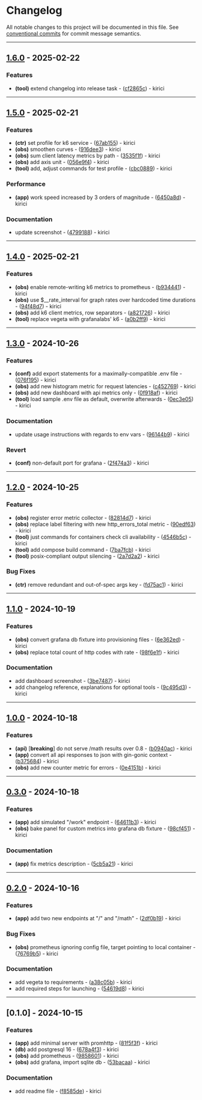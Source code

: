 # Changelog

All notable changes to this project will be documented in this file. See [conventional commits](https://www.conventionalcommits.org/) for commit message semantics.

---
## [1.6.0](https://github.com/kirici/myapp/compare/v1.5.0..v1.6.0) - 2025-02-22

### Features

- **(tool)** extend changelog into release task - ([cf2865c](https://github.com/kirici/myapp/commit/cf2865c125e7c244761e73fa98bbf3096ce5b1c5)) - kirici

---
## [1.5.0](https://github.com/kirici/myapp/compare/v1.4.0..v1.5.0) - 2025-02-21

### Features

- **(ctr)** set profile for k6 service - ([67ab155](https://github.com/kirici/myapp/commit/67ab155a454902f8f18084b03af3c133d637634b)) - kirici
- **(obs)** smoothen curves - ([916dee3](https://github.com/kirici/myapp/commit/916dee380ad59042bada88c201b5020ad3ec3de8)) - kirici
- **(obs)** sum client latency metrics by path - ([3535f1f](https://github.com/kirici/myapp/commit/3535f1f78e32a78c45f1cddafa6100d5c0e314a2)) - kirici
- **(obs)** add axis unit - ([056e9f4](https://github.com/kirici/myapp/commit/056e9f4ac6fac68c0020fcb977325f7307438b2e)) - kirici
- **(tool)** add, adjust commands for test profile - ([cbc0889](https://github.com/kirici/myapp/commit/cbc0889182d15874414c66080892b7d7fbd94c30)) - kirici

### Performance

- **(app)** work speed increased by 3 orders of magnitude - ([6450a8d](https://github.com/kirici/myapp/commit/6450a8d28de55da3703154ebb57c40ec57841d53)) - kirici

### Documentation

- update screenshot - ([4799188](https://github.com/kirici/myapp/commit/47991886557a084f2c9b257544cbec6d29926d19)) - kirici

---
## [1.4.0](https://github.com/kirici/myapp/compare/v1.3.0..v1.4.0) - 2025-02-21

### Features

- **(obs)** enable remote-writing k6 metrics to prometheus - ([b934441](https://github.com/kirici/myapp/commit/b9344419e9437849f21fe1a4a5f09fca45ba549e)) - kirici
- **(obs)** use $__rate_interval for graph rates over hardcoded time durations - ([94f48d7](https://github.com/kirici/myapp/commit/94f48d7ff8c2af1c03d1f658a202735352a28a20)) - kirici
- **(obs)** add k6 client metrics, row separators - ([a821726](https://github.com/kirici/myapp/commit/a8217264fd1df41ba95a40a2ef6cf8d83aaa76cb)) - kirici
- **(tool)** replace vegeta with grafanalabs' k6 - ([a0b2ff9](https://github.com/kirici/myapp/commit/a0b2ff918d9e1cc049dc9761e6c4edc2e32de608)) - kirici

---
## [1.3.0](https://github.com/kirici/myapp/compare/v1.2.0..v1.3.0) - 2024-10-26

### Features

- **(conf)** add export statements for a maximally-compatible .env file - ([076f195](https://github.com/kirici/myapp/commit/076f1951756d9231b3f50b6499a5216f9a872744)) - kirici
- **(obs)** add new histogram metric for request latencies - ([c452769](https://github.com/kirici/myapp/commit/c452769a20e6312840b3e82c51946f9f8a1f1cbd)) - kirici
- **(obs)** add new dashboard with api metrics only - ([0f918af](https://github.com/kirici/myapp/commit/0f918af0d8c17ca1a2451372c8a719f161e684a9)) - kirici
- **(tool)** load sample .env file as default, overwrite afterwards - ([0ec3e05](https://github.com/kirici/myapp/commit/0ec3e05c182eb597c81624911de0bc0dec409fb3)) - kirici

### Documentation

- update usage instructions with regards to env vars - ([96144b9](https://github.com/kirici/myapp/commit/96144b9cf6e46c01c72507a301a571335ef77e40)) - kirici

### Revert

- **(conf)** non-default port for grafana - ([2f474a3](https://github.com/kirici/myapp/commit/2f474a33bf6b71198022b074fe2114945991b359)) - kirici

---
## [1.2.0](https://github.com/kirici/myapp/compare/v1.1.0..v1.2.0) - 2024-10-25

### Features

- **(obs)** register error metric collector - ([82814d7](https://github.com/kirici/myapp/commit/82814d7e3c0353dc26656e5cc5f4c4b7f2831b43)) - kirici
- **(obs)** replace label filtering with new http_errors_total metric - ([90edf63](https://github.com/kirici/myapp/commit/90edf63ae058006c5b25f5cfffcb3a4b99735050)) - kirici
- **(tool)** just commands for containers check cli availability - ([4546b5c](https://github.com/kirici/myapp/commit/4546b5c567128f18576197f511da824e22acb037)) - kirici
- **(tool)** add compose build command - ([7ba7fcb](https://github.com/kirici/myapp/commit/7ba7fcb76f5798bbda94e8b3e4e5baf57320a04d)) - kirici
- **(tool)** posix-compliant output silencing - ([2a7d2a2](https://github.com/kirici/myapp/commit/2a7d2a2e44f1fa0b812161fb6307e2cc104feae9)) - kirici

### Bug Fixes

- **(ctr)** remove redundant and out-of-spec args key - ([fd75ac1](https://github.com/kirici/myapp/commit/fd75ac18c1326d8511dd25754d4e5a5a9eddc291)) - kirici

---
## [1.1.0](https://github.com/kirici/myapp/compare/v1.0.0..v1.1.0) - 2024-10-19

### Features

- **(obs)** convert grafana db fixture into provisioning files - ([6e362ed](https://github.com/kirici/myapp/commit/6e362ed4cb40c518c60b54631ccf636242ee1d4f)) - kirici
- **(obs)** replace total count of http codes with rate - ([98f6e1f](https://github.com/kirici/myapp/commit/98f6e1f8a027873df49411de6ac2f8487261e38a)) - kirici

### Documentation

- add dashboard screenshot - ([3be7487](https://github.com/kirici/myapp/commit/3be74879b43ee654813686e60bac042e83206c9c)) - kirici
- add changelog reference, explanations for optional tools - ([9c495d3](https://github.com/kirici/myapp/commit/9c495d355c96149f92debbe3a9d128aa7ca77e7c)) - kirici

---
## [1.0.0](https://github.com/kirici/myapp/compare/v0.3.0..v1.0.0) - 2024-10-18

### Features

- **(api)** [**breaking**] do not serve /math results over 0.8 - ([b0940ac](https://github.com/kirici/myapp/commit/b0940acc62babd3e7b5b4e6a31fb619aa97e14fc)) - kirici
- **(app)** convert all api responses to json with gin-gonic context - ([b375684](https://github.com/kirici/myapp/commit/b37568456d511e797209df9a712bf532b2f342b2)) - kirici
- **(obs)** add new counter metric for errors - ([0e4151b](https://github.com/kirici/myapp/commit/0e4151b71a924e082749b21dd706f99c223acbf2)) - kirici

---
## [0.3.0](https://github.com/kirici/myapp/compare/v0.2.0..v0.3.0) - 2024-10-18

### Features

- **(app)** add simulated "/work" endpoint - ([64611b3](https://github.com/kirici/myapp/commit/64611b372fdf6473887e9252ec460d9e7fb3dcb8)) - kirici
- **(obs)** bake panel for custom metrics into grafana db fixture - ([98cf451](https://github.com/kirici/myapp/commit/98cf4519d6b56b392652f0739235aafefa9b5ba2)) - kirici

### Documentation

- **(app)** fix metrics description - ([5cb5a21](https://github.com/kirici/myapp/commit/5cb5a21058e757197c23e65a082fa7297ac955f0)) - kirici

---
## [0.2.0](https://github.com/kirici/myapp/compare/v0.1.0..v0.2.0) - 2024-10-16

### Features

- **(app)** add two new endpoints at "/" and "/math" - ([2df0b19](https://github.com/kirici/myapp/commit/2df0b19a8fc4dc3b5440067639e46ea6f99be873)) - kirici

### Bug Fixes

- **(obs)** prometheus ignoring config file, target pointing to local container - ([76769b5](https://github.com/kirici/myapp/commit/76769b5f95ba3c104866fc56f8b62969b041fd89)) - kirici

### Documentation

- add vegeta to requirements - ([a38c05b](https://github.com/kirici/myapp/commit/a38c05bc88a75495fae8893b9d81c356c84f3c7f)) - kirici
- add required steps for launching - ([54619d8](https://github.com/kirici/myapp/commit/54619d877ab47ef37f65eee1cb0048d4b1cdb4ca)) - kirici

---
## [0.1.0] - 2024-10-15

### Features

- **(app)** add minimal server with promhttp - ([81f5f3f](https://github.com/kirici/myapp/commit/81f5f3f54907109f9a43b10a4f9dba3d8c2acc40)) - kirici
- **(db)** add postgresql 16 - ([678a4f3](https://github.com/kirici/myapp/commit/678a4f3df0787312baae32efd444df09c7a23286)) - kirici
- **(obs)** add prometheus - ([9858601](https://github.com/kirici/myapp/commit/9858601be452492ad5c87fb588ec3460df7a7c34)) - kirici
- **(obs)** add grafana, import sqlite db - ([53bacaa](https://github.com/kirici/myapp/commit/53bacaaba67446006da60a5f56565dbb6134e079)) - kirici

### Documentation

- add readme file - ([f8585de](https://github.com/kirici/myapp/commit/f8585de652060e612246cd2cfc4a27d6fa84cbfe)) - kirici

<!-- generated by git-cliff -->
